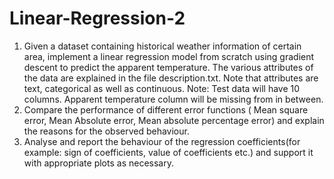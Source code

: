 # Linear-Regression-2

1. Given a dataset containing historical weather information of certain area, implement a linear regression model from scratch using gradient descent to predict the
apparent temperature. The various attributes of the data are explained in the file
description.txt. Note that attributes are text, categorical as well as continuous.
Note: Test data will have 10 columns. Apparent temperature column will be
missing from in between.
2. Compare the performance of different error functions ( Mean square error, Mean
Absolute error, Mean absolute percentage error) and explain the reasons for the
observed behaviour.
3. Analyse and report the behaviour of the regression coefficients(for example: sign
of coefficients, value of coefficients etc.) and support it with appropriate plots as
necessary.
